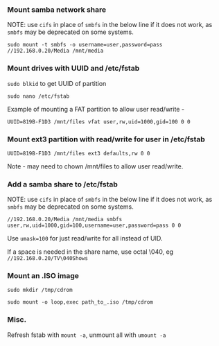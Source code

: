### Mount samba network share

NOTE: use `cifs` in place of `smbfs` in the below line if it does not work, as `smbfs` may be deprecated on some systems.

`sudo mount -t smbfs -o username=user,password=pass //192.168.0.20/Media /mnt/media`

### Mount drives with UUID and /etc/fstab

`sudo blkid` to get UUID of partition

`sudo nano /etc/fstab`

Example of mounting a FAT partition to allow user read/write -

`UUID=819B-F1D3 /mnt/files vfat user,rw,uid=1000,gid=100 0 0`

### Mount ext3 partition with read/write for user in /etc/fstab

`UUID=819B-F1D3 /mnt/files ext3 defaults,rw 0 0`

Note - may need to chown /mnt/files to allow user read/write.

### Add a samba share to /etc/fstab

NOTE: use `cifs` in place of `smbfs` in the below line if it does not work, as `smbfs` may be deprecated on some systems.

`//192.168.0.20/Media /mnt/media smbfs user,rw,uid=1000,gid=100,username=user,password=pass 0 0`

Use `umask=100` for just read/write for all instead of UID.

If a space is needed in the share name, use octal \040, eg `//192.168.0.20/TV\040Shows`

### Mount an .ISO image

`sudo mkdir /tmp/cdrom`

`sudo mount -o loop,exec path_to_.iso /tmp/cdrom`

### Misc.

Refresh fstab with `mount -a`, unmount all with `umount -a`
